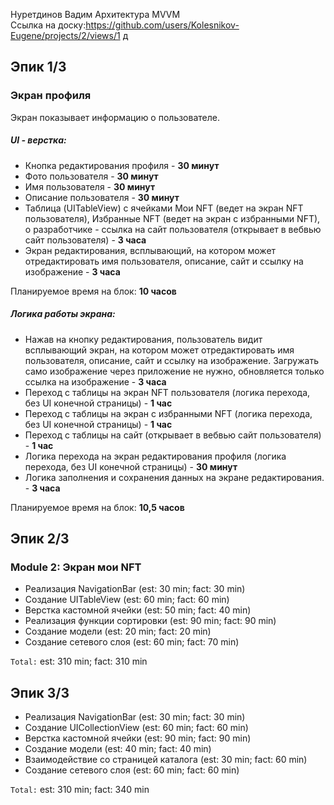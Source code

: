 Нуретдинов Вадим
Архитектура MVVM
<br /> Ссылка на доску:https://github.com/users/Kolesnikov-Eugene/projects/2/views/1 д
## Эпик 1/3

### Экран профиля
Экран показывает информацию о пользователе.

##### UI - верстка:
- Кнопка редактирования профиля - **30 минут** 
- Фото пользователя - **30 минут** 
- Имя пользователя - **30 минут** 
- Описание пользователя - **30 минут** 
- Таблица (UITableView) с ячейками Мои NFT (ведет на экран NFT пользователя), Избранные NFT (ведет на экран с избранными NFT), о разработчике - ссылка на сайт пользователя (открывает в вебвью сайт пользователя) - **3 часа** 
- Экран редактирования, всплывающий, на котором может отредактировать имя пользователя, описание, сайт и ссылку на изображение - **3 часа** 

Планируемое время на блок: **10 часов**

##### Логика работы экрана:
- Нажав на кнопку редактирования, пользователь видит всплывающий экран, на котором может отредактировать имя пользователя, описание, сайт и ссылку на изображение. Загружать само изображение через приложение не нужно, обновляется только ссылка на изображение - **3 часа**
- Переход с таблицы на экран NFT пользователя (логика перехода, без UI конечной страницы) - **1 час** 
- Переход с таблицы на экран с избранными NFT (логика перехода, без UI конечной страницы) - **1 час** 
- Переход с таблицы на сайт (открывает в вебвью сайт пользователя) - **1 час** 
- Логика перехода на экран редактирования профиля (логика перехода, без UI конечной страницы) - **30 минут** 
- Логика заполнения и сохранения данных на экране редактирования. - **3 часа** 

Планируемое время на блок: **10,5 часов** 
## Эпик 2/3

### Module 2: Экран мои NFT

- Реализация NavigationBar (est: 30 min; fact: 30 min) 
- Создание UITableView (est: 60 min; fact: 60 min) 
- Верстка кастомной ячейки (est: 50 min; fact: 40 min) 
- Реализация функции сортировки (est: 90 min; fact: 90 min) 
- Создание модели (est: 20 min; fact: 20 min) 
- Создание сетевого слоя (est: 60 min; fact: 70 min) 

`Total:` est: 310 min; fact: 310 min
## Эпик 3/3

- Реализация NavigationBar (est: 30 min; fact: 30 min) 
- Создание UICollectionView (est: 60 min; fact: 60 min) 
- Верстка кастомной ячейки (est: 90 min; fact: 90 min) 
- Создание модели (est: 40 min; fact: 40 min) 
- Взаимодействие со страницей каталога (est: 30 min; fact: 60 min) 
- Создание сетевого слоя (est: 60 min; fact: 60 min) 

`Total:` est: 310 min; fact: 340 min
